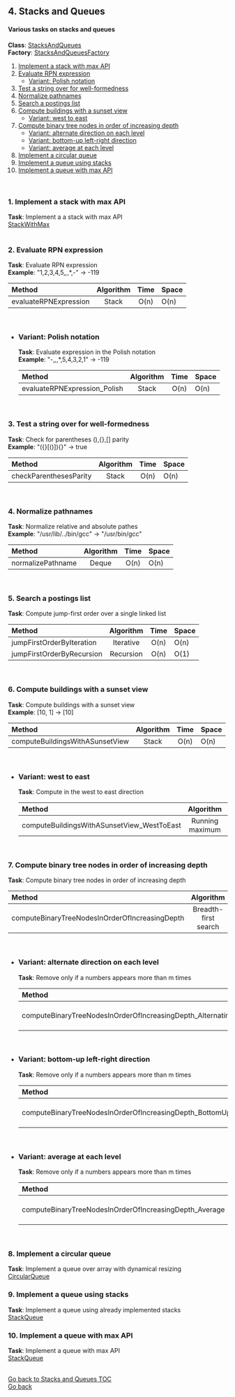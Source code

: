 ## <a name="stacks-and-queues"></a>4. Stacks and Queues
#### Various tasks on stacks and queues

**Class**: [StacksAndQueues](/src/main/java/pro/amberovsky/elements/StacksAndQueues.java)  
**Factory**: [StacksAndQueuesFactory](/src/main/java/pro/amberovsky/elements/StacksAndQueuesFactory.java)  

1. [Implement a stack with max API](#implement-a-stack-with-max-api)
2. [Evaluate RPN expression](#evaluate-rpn-expression)
   * [Variant: Polish notation](#evaluate-rpn-expression-polish-notation)
3. [Test a string over for well-formedness](#test-a-string-over-for-well-formedness)
4. [Normalize pathnames](#normalize-pathnames)
5. [Search a postings list](#search-a-postings-list)
6. [Compute buildings with a sunset view](#compute-buildings-with-a-sunset-view)
   * [Variant: west to east](#compute-buildings-with-a-sunset-view-west-to-east)
7. [Compute binary tree nodes in order of increasing depth](#compute-binary-tree-nodes-in-order-of-increasing-depth)
   * [Variant: alternate direction on each level](#compute-binary-tree-nodes-in-order-of-increasing-depth-alternate-direction-on-each-level)
   * [Variant: bottom-up left-right direction](#compute-binary-tree-nodes-in-order-of-increasing-depth-bottom-up-left-right-direction)
   * [Variant: average at each level](#compute-binary-tree-nodes-in-order-of-increasing-depth-average-at-each-level)
8. [Implement a circular queue](#implement-a-ciruclar-queue)
9. [Implement a queue using stacks](#implement-a-queue-using-stacks)
10. [Implement a queue with max API](#implement-a-queue-with-max-api)
      
<br>

### 1. <a name="implement-a-stack-with-max-api"></a>Implement a stack with max API
**Task**: Implement a a stack with max API  
[StackWithMax](/src/main/java/pro/amberovsky/elements/util/data/StackWithMax.java)  
<br>

### 2. <a name="evaluate-rpn-expression"></a>Evaluate RPN expression
**Task**: Evaluate RPN expression  
**Example**: "1,2,3,4,5,*,*,*,-" -> -119

| Method | Algorithm | Time | Space |
| :--- | :---: | :---: | :-- |
| evaluateRPNExpression | Stack | O(n) | O(n) |
<br>

   * ### <a name="evaluate-rpn-expression-polish-notation"></a>Variant: Polish notation
      **Task**: Evaluate expression in the Polish notation  
      **Example**: "-,*,*,*,5,4,3,2,1" -> -119

      | Method | Algorithm | Time | Space |
      | :--- | :---: | :---: | :-- |
      | evaluateRPNExpression_Polish | Stack | O(n) | O(n) |
<br>

### 3. <a name="test-a-string-over-for-well-formedness"></a>Test a string over for well-formedness
**Task**:  Check for parentheses (),{},[] parity  
**Example**: "({}[()]){}" -> true

| Method | Algorithm | Time | Space |
| :--- | :---: | :---: | :-- |
| checkParenthesesParity | Stack | O(n) | O(n) |
<br>

### 4. <a name="normalize-pathnames"></a>Normalize pathnames
**Task**: Normalize relative and absolute pathes  
**Example**: "/usr/lib/../bin/gcc" -> "/usr/bin/gcc"

| Method | Algorithm | Time | Space |
| :--- | :---: | :---: | :-- |
| normalizePathname | Deque | O(n) | O(n) |
<br>

### 5. <a name="search-a-postings-list"></a>Search a postings list
**Task**: Compute jump-first order over a single linked list   

| Method | Algorithm | Time | Space |
| :--- | :---: | :---: | :-- |
| jumpFirstOrderByIteration | Iterative | O(n) | O(n) |
| jumpFirstOrderByRecursion | Recursion | O(n) | O(1) |
<br>

### 6. <a name="compute-buildings-with-a-sunset-view"></a>Compute buildings with a sunset view
**Task**: Compute buildings with a sunset view  
**Example**: [10, 1] -> [10]
 
| Method | Algorithm | Time | Space |
| :--- | :---: | :---: | :-- |
| computeBuildingsWithASunsetView | Stack | O(n) | O(n) |
<br>

   * ### <a name="compute-buildings-with-a-sunset-view-west-to-east"></a>Variant: west to east
      **Task**: Compute in the west to east direction  

      | Method | Algorithm | Time | Space |
      | :--- | :---: | :---: | :-- |
      | computeBuildingsWithASunsetView_WestToEast | Running maximum | O(n) | O(n) |
<br>

### 7. <a name="compute-binary-tree-nodes-in-order-of-increasing-depth"></a>Compute binary tree nodes in order of increasing depth
**Task**: Compute binary tree nodes in order of increasing depth  

| Method | Algorithm | Time | Space |
| :--- | :---: | :---: | :-- |
| computeBinaryTreeNodesInOrderOfIncreasingDepth | Breadth-first search | O(n) | O(n) |
<br>

   * ### <a name="compute-binary-tree-nodes-in-order-of-increasing-depth-alternate-direction-on-each-level"></a>Variant: alternate direction on each level
      **Task**: Remove only if a numbers appears more than m times 

      | Method | Algorithm | Time | Space |
      | :--- | :---: | :---: | :-- |
      | computeBinaryTreeNodesInOrderOfIncreasingDepth_AlternatingDirection | Breadth-first search | O(n) | O(n) |
<br>

   * ### <a name="compute-binary-tree-nodes-in-order-of-increasing-depth-bottom-up-left-right-direction"></a>Variant: bottom-up left-right direction
      **Task**: Remove only if a numbers appears more than m times 

      | Method | Algorithm | Time | Space |
      | :--- | :---: | :---: | :-- |
      | computeBinaryTreeNodesInOrderOfIncreasingDepth_BottomUpLeftRight | Breadth-first searchn | O(n) | O(n) |
<br>

   * ### <a name="compute-binary-tree-nodes-in-order-of-increasing-depth-average-at-each-level"></a>Variant: average at each level
      **Task**: Remove only if a numbers appears more than m times 

      | Method | Algorithm | Time | Space |
      | :--- | :---: | :---: | :-- |
      | computeBinaryTreeNodesInOrderOfIncreasingDepth_Average | Breadth-first search | O(n) | O(n) |
<br>

### 8. <a name="implement-a-ciruclar-queue"></a>Implement a circular queue
**Task**: Implement a queue over array with dynamical resizing  
[CircularQueue](/src/main/java/pro/amberovsky/elements/util/data/CircularQueue.java)
<br>

### 9. <a name="implement-a-queue-using-stacks"></a>Implement a queue using stacks
**Task**: Implement a queue using already implemented stacks  
[StackQueue](/src/main/java/pro/amberovsky/elements/util/data/StackQueue.java)
<br>

### 10. <a name="implement-a-queue-with-max-api"></a>Implement a queue with max API
**Task**: Implement a queue with max API  
[StackQueue](/src/main/java/pro/amberovsky/elements/util/data/QueueWithMax.java)  
<br>

[Go back to Stacks and Queues TOC](#stacks-and-queues)  
[Go back](/README.md)
